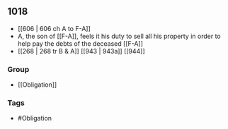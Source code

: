 ## 1018
- [[606 | 606 ch A to F-A]] 
- A, the son of [[F-A]], feels it his duty to sell all his property in order to help pay the debts of the deceased [[F-A]]
- [[268 | 268 tr B &amp; A]] [[943 | 943a]] [[944]] 


### Group
- [[Obligation]]

### Tags
- #Obligation

